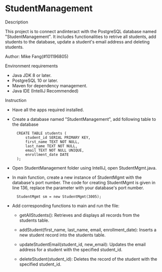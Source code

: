 # StudentManagement
Description

This project is to connect andinteract with the PostgreSQL database named "StudentManagement". It includes functionalities to retrive all
students, add students to the database, update a student's email address and deleting students.

Author: Mike Fang(#101196805)

Environment requirements
- Java JDK 8 or later.
- PostgreSQL 10 or later.
- Maven for dependency management.
- Java IDE (IntelliJ Recommended)

Instruction
- Have all the apps required installed.

- Create a database named "StudentManagement", add following table to the database

		CREATE TABLE students (
  			student_id SERIAL PRIMARY KEY,
  			first_name TEXT NOT NULL,
			last_name TEXT NOT NULL,
			email TEXT NOT NULL UNIQUE,
			enrollment_date DATE
		);

- Open StudentManagement folder using IntelliJ, open StudentMgmt.java.

- In main function, create a new instance of StudentMgmt with the database's port number. The code for creating StudentMgmt is given in line 136, replace 
  the parameter with your database's port number.

		StudentMgmt sm = new StudentMgmt(3005);

- Add corresponding functions to main and run the file:
	- getAllStudents(): Retrieves and displays all records from the students table.
  
	- addStudent(first_name, last_name, email, enrollment_date): Inserts a new student record into the students table.
  
	- updateStudentEmail(student_id, new_email): Updates the email address for a student with the specified student_id.
  
	- deleteStudent(student_id): Deletes the record of the student with the specified student_id.
